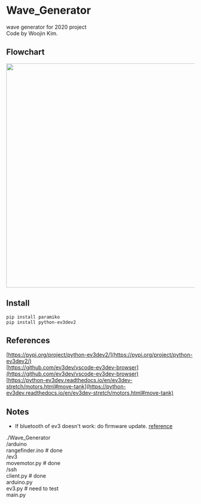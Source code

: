 # Wave_Generator
 wave generator for 2020 project  
 Code by Woojin Kim.

## Flowchart
<img width="600" src="https://user-images.githubusercontent.com/34810033/72675914-9bd01200-3ace-11ea-801f-ff7fcaa4d276.PNG"></img>


## Install
`pip install paramiko`  
`pip install python-ev3dev2`  

## References
[https://pypi.org/project/python-ev3dev2/](https://pypi.org/project/python-ev3dev2/)  
[https://github.com/ev3dev/vscode-ev3dev-browser](https://github.com/ev3dev/vscode-ev3dev-browser)  
[https://python-ev3dev.readthedocs.io/en/ev3dev-stretch/motors.html#move-tank](https://python-ev3dev.readthedocs.io/en/ev3dev-stretch/motors.html#move-tank)  



## Notes
* If bluetooth of ev3 doesn't work: do firmware update. [reference](https://bricks.stackexchange.com/questions/7684/ev3-wont-connect-through-bluetooth-anymore)  


./Wave_Generator  
    /arduino  
        rangefinder.ino  # done  
    /ev3  
        movemotor.py  # done  
    /ssh  
        client.py  # done  
    arduino.py  
    ev3.py  # need to test  
    main.py